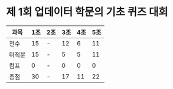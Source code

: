 # 제 1회 업데이터 학문의 기초 퀴즈 대회
|과목|1조|2조|3조|4조|5조|
|---|---|---|---|---|---|
|전수|15|-|12|6|11|
|미적분|15|-|5|5|11|
|컴프|0|-|0|0|0|
|총점|30|-|17|11|22|
